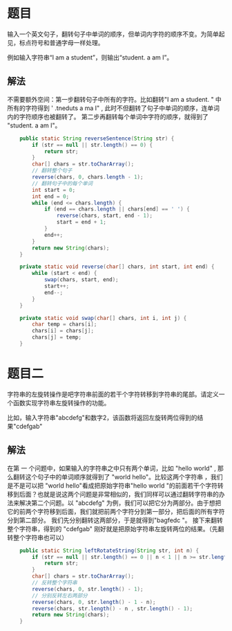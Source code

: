 # 题目

输入一个英文句子，翻转句子中单词的顺序，但单词内字符的顺序不变。为简单起见，标点符号和普通字母一样处理。

例如输入字符串“I am a student”，则输出“student. a am I”。

## 解法

不需要额外空间：第一步翻转句子中所有的字符。比如翻转"I am a student. " 中所有的字符得到 ' .tneduts a ma I" , 此时不但翻转了句子中单词的顺序，连单词内的字符顺序也被翻转了。 第二步再翻转每个单词中字符的顺序，就得到了 "student. a am I"。 

```java
    public static String reverseSentence(String str) {
        if (str == null || str.length() == 0) {
            return str;
        }
        char[] chars = str.toCharArray();
        // 翻转整个句子
        reverse(chars, 0, chars.length - 1);
        // 翻转句子中的每个单词
        int start = 0;
        int end = 0;
        while (end <= chars.length) {
            if (end == chars.length || chars[end] == ' ') {
                reverse(chars, start, end - 1);
                start = end + 1;
            }
            end++;
        }
        return new String(chars);
    }

    private static void reverse(char[] chars, int start, int end) {
        while (start < end) {
            swap(chars, start, end);
            start++;
            end--;
        }
    }

    private static void swap(char[] chars, int i, int j) {
        char temp = chars[i];
        chars[i] = chars[j];
        chars[j] = temp;
    }

```

# 题目二

字符串的左旋转操作是吧字符串前面的若干个字符转移到字符串的尾部。请定义一个函数实现字符串左旋转操作的功能。

比如，输入字符串"abcdefg"和数字2，该函数将返回左旋转两位得到的结果"cdefgab"

## 解法

在第 一 个问题中，如果输入的字符串之中只有两个单词，比如 "hello world" , 那么翻转这个句子中的单词顺序就得到了 "world hello"。比较这两个字符串 ，我们是不是可以把 "world hello"看成把原始字符串"hello world "的前面若干个字符转移到后面？也就是说这两个问题是非常相似的，我们同样可以通过翻转字符串的办法来解决第二个问题。以 "abcdefg" 为例，我们可以把它分为两部分。由于想把它的前两个字符移到后面，我们就把前两个字符分到第一部分，把后面的所有字符分到第二部分。 我们先分别翻转这两部分，于是就得到"bagfedc "。 接下来翻转整个字符串，得到的 "cdefgab" 刚好就是把原始字符串左旋转两位的结果。（先翻转整个字符串也可以）

```java
    public static String leftRotateString(String str, int n) {
        if (str == null || str.length() == 0 || n < 1 || n >= str.length()) {
            return str;
        }
        char[] chars = str.toCharArray();
        // 反转整个字符串
        reverse(chars, 0, str.length() - 1);
        // 分别反转左右两部分
        reverse(chars, 0, str.length() - 1 - n);
        reverse(chars, str.length() - n , str.length() - 1);
        return new String(chars);
    }
```



